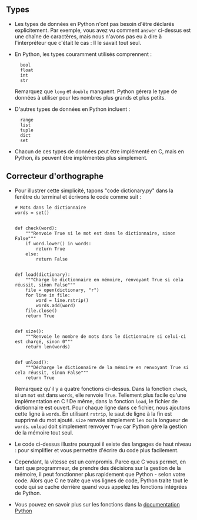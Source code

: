 Types
-----

*   Les types de données en Python n'ont pas besoin d'être déclarés explicitement. Par exemple, vous avez vu comment `answer` ci-dessus est une chaîne de caractères, mais nous n'avons pas eu à dire à l'interpréteur que c'était le cas : Il le savait tout seul.
*   En Python, les types couramment utilisés comprennent :

          bool
          float
          int
          str
        
    
    Remarquez que `long` et `double` manquent. Python gérera le type de données à utiliser pour les nombres plus grands et plus petits.
    
*   D'autres types de données en Python incluent :

          range
          list
          tuple
          dict
          set
        
    
*   Chacun de ces types de données peut être implémenté en C, mais en Python, ils peuvent être implémentés plus simplement.

Correcteur d'orthographe
-------------------------

*   Pour illustrer cette simplicité, tapons "code dictionary.py" dans la fenêtre du terminal et écrivons le code comme suit :
    
        # Mots dans le dictionnaire
        words = set()
        
        
        def check(word):
            """Renvoie True si le mot est dans le dictionnaire, sinon False"""
            if word.lower() in words:
                return True
            else:
                return False
        
        
        def load(dictionary):
            """Charge le dictionnaire en mémoire, renvoyant True si cela réussit, sinon False"""
            file = open(dictionary, "r")
            for line in file:
                word = line.rstrip()
                words.add(word)
            file.close()
            return True
        
        
        def size():
            """Renvoie le nombre de mots dans le dictionnaire si celui-ci est chargé, sinon 0"""
            return len(words)
        
        
        def unload():
            """Décharge le dictionnaire de la mémoire en renvoyant True si cela réussit, sinon False"""
            return True
        
    
    Remarquez qu'il y a quatre fonctions ci-dessus. Dans la fonction `check`, si un `mot` est dans `words`, elle renvoie `True`. Tellement plus facile qu'une implémentation en C ! De même, dans la fonction `load`, le fichier de dictionnaire est ouvert. Pour chaque ligne dans ce fichier, nous ajoutons cette ligne à `words`. En utilisant `rstrip`, le saut de ligne à la fin est supprimé du mot ajouté. `size` renvoie simplement `len` ou la longueur de `words`. `unload` doit simplement renvoyer `True` car Python gère la gestion de la mémoire tout seul.
    
*   Le code ci-dessus illustre pourquoi il existe des langages de haut niveau : pour simplifier et vous permettre d'écrire du code plus facilement.
*   Cependant, la vitesse est un compromis. Parce que C vous permet, en tant que programmeur, de prendre des décisions sur la gestion de la mémoire, il peut fonctionner plus rapidement que Python - selon votre code. Alors que C ne traite que vos lignes de code, Python traite tout le code qui se cache derrière quand vous appelez les fonctions intégrées de Python.
*   Vous pouvez en savoir plus sur les fonctions dans la [documentation Python](https://docs.python.org/3/library/functions.html)